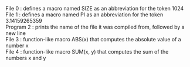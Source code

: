 File 0 : defines a macro named SIZE as an abbreviation for the token 1024  
File 1 : defines a macro named PI as an abbreviation for the token 3.14159265359  
Program 2 : prints the name of the file it was compiled from, followed by a new line  
File 3 : function-like macro ABS(x) that computes the absolute value of a number x  
File 4 : function-like macro SUM(x, y) that computes the sum of the numbers x and y
